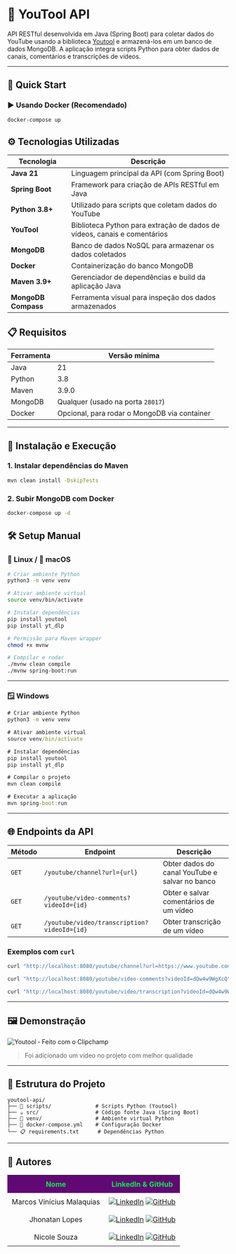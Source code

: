 # 🎥 YouTool API

API RESTful desenvolvida em Java (Spring Boot) para coletar dados do YouTube usando a biblioteca [Youtool](https://pypi.org/project/youtool/) e armazená-los em um banco de dados MongoDB. A aplicação integra scripts Python para obter dados de canais, comentários e transcrições de vídeos.

---

## 🚀 Quick Start

### ▶️ Usando Docker (Recomendado)

```bash
docker-compose up
```

## ⚙️ Tecnologias Utilizadas

| Tecnologia      | Descrição                                                                 |
|------------------|---------------------------------------------------------------------------|
| **Java 21**      | Linguagem principal da API (com Spring Boot)                             |
| **Spring Boot**  | Framework para criação de APIs RESTful em Java                           |
| **Python 3.8+**  | Utilizado para scripts que coletam dados do YouTube                      |
| **YouTool**      | Biblioteca Python para extração de dados de vídeos, canais e comentários |
| **MongoDB**      | Banco de dados NoSQL para armazenar os dados coletados                   |
| **Docker**       | Containerização do banco MongoDB                                         |
| **Maven 3.9+**   | Gerenciador de dependências e build da aplicação Java                    |
| **MongoDB Compass** | Ferramenta visual para inspeção dos dados armazenados               |


## 📋 Requisitos

| Ferramenta | Versão mínima |
|-----------|----------------|
| Java      | 21             |
| Python    | 3.8            |
| Maven     | 3.9.0          |
| MongoDB   | Qualquer (usado na porta `28017`) |
| Docker    | Opcional, para rodar o MongoDB via container |

---

## 🧪 Instalação e Execução

### 1. Instalar dependências do Maven

```bash
mvn clean install -DskipTests
```

### 2. Subir MongoDB com Docker

```bash
docker-compose up -d
```

## 🛠️ Setup Manual

### 🐧 Linux / 🍎 macOS

```bash
# Criar ambiente Python
python3 -m venv venv

# Ativar ambiente virtual
source venv/bin/activate

# Instalar dependências
pip install youtool
pip install yt_dlp

# Permissão para Maven wrapper
chmod +x mvnw

# Compilar e rodar
./mvnw clean compile
./mvnw spring-boot:run
```

---

### 🪟 Windows

```cmd
# Criar ambiente Python
python3 -m venv venv

# Ativar ambiente virtual
source venv/bin/activate

# Instalar dependências
pip install youtool
pip install yt_dlp

# Compilar o projeto
mvn clean compile

# Executar a aplicação
mvn spring-boot:run
```

---

## 🌐 Endpoints da API

| Método | Endpoint | Descrição |
|--------|----------|-----------|
| `GET` | `/youtube/channel?url={url}` | Obter dados do canal YouTube e salvar no banco |
| `GET` | `/youtube/video-comments?videoId={id}` | Obter e salvar comentários de um vídeo |
| `GET` | `/youtube/video/transcription?videoId={id}` | Obter transcrição de um vídeo |

### Exemplos com `curl`

```bash
curl "http://localhost:8080/youtube/channel?url=https://www.youtube.com/c/CursoemV%C3%ADdeo"

curl "http://localhost:8080/youtube/video-comments?videoId=dQw4w9WgXcQ"

curl "http://localhost:8080/youtube/video/transcription?videoId=dQw4w9WgXcQ"
```

---

## 🖼️ Demonstração

![Youtool ‐ Feito com o Clipchamp](https://github.com/user-attachments/assets/589a4bee-23c6-4977-99cb-c62e7d609873)

> Foi adicionado um vídeo no projeto com melhor qualidade 

---

## 📁 Estrutura do Projeto

```
youtool-api/
├── 🐍 scripts/              # Scripts Python (Youtool)
├── ☕ src/                  # Código fonte Java (Spring Boot)
├── 🐍 venv/                 # Ambiente virtual Python  
├── 🐳 docker-compose.yml    # Configuração Docker
└── 📋 requirements.txt      # Dependências Python
```

---

## 👥 Autores

<table style="width:100%; border-collapse: collapse;">
    <tr style="background-color: #620874; color: #06EF47;">
        <th style="text-align: center; text-align: center; padding: 10px;">Nome</th>
        <th style="text-align: center; text-align: center; padding: 10px;">LinkedIn & GitHub</th>
    </tr>
   <tr>
        <td style="text-align: center; text-align: center; padding: 10px;">Marcos Vinícius Malaquias</td>
        <td style="text-align: center; text-align: center; padding: 10px;">
            <a href="https://www.linkedin.com/in/marcos-malaquias/"><img src="https://img.shields.io/badge/-Linkedin-blue?style=flat-square&logo=Linkedin&logoColor=white" alt="LinkedIn"></a>
            <a href="https://github.com/Incivius"><img src="https://img.shields.io/badge/-GitHub-111217?style=flat-square&logo=github&logoColor=white" alt="GitHub"></a>
        </td>
    </tr>
    <tr>
        <td style="text-align: center; text-align: center; padding: 10px;">Jhonatan Lopes</td>
        <td style="text-align: center; text-align: center; padding: 10px;">
            <a href="https://www.linkedin.com/in/jhonatan-o-lopes/"><img src="https://img.shields.io/badge/-Linkedin-blue?style=flat-square&logo=Linkedin&logoColor=white" alt="LinkedIn"></a>
            <a href="https://github.com/JhonatanLop"><img src="https://img.shields.io/badge/-GitHub-111217?style=flat-square&logo=github&logoColor=white" alt="GitHub"></a>
        </td>
    </tr>
    <tr>
        <td style="text-align: center; padding: 10px;">Nicole Souza</td>
        <td style="text-align: center; padding: 10px;">
            <a href="https://www.linkedin.com/in/nicolem-souza/"><img src="https://img.shields.io/badge/-Linkedin-blue?style=flat-square&logo=Linkedin&logoColor=white" alt="LinkedIn"></a>
            <a href="https://github.com/NicSouza"><img src="https://img.shields.io/badge/-GitHub-111217?style=flat-square&logo=github&logoColor=white" alt="GitHub"></a>
        </td>
    </tr>
</table>
